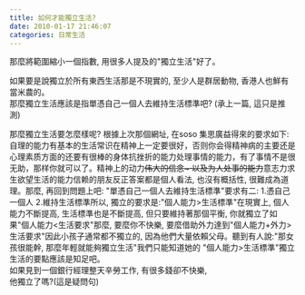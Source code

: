 ```yaml
---
title: 如何才能獨立生活?
date: 2010-01-17 21:46:07
categories: 日常生活
---
```


  
那麼將範圍縮小一個指數, 用很多人提及的"獨立生活"好了。  
  
如果要是說獨立於所有東西生活那是不現實的, 至少人是群居動物, 香港人也鮮有當米農的。  
那麼獨立生活應該是指單憑自己一個人去維持生活標準吧? (承上一篇, 這只是推測)  
  
那麼獨立生活要怎麼樣呢? 根據上次那個網址, 在soso 集思廣益得來的要求如下:  
自理的能力有基本的生活常识在精神上一定要很好，否则你会得精神病的主要还是心理素质方面的还要有很棒的身体抗挫折的能力处理事情的能力，有了事情不是很无助，那样你就可以了。精神上的动力~~伟大的信念~·以及为人处事的能力~~意志力求生欲望生活的能力信赖的朋友反正答案都是個人看法, 也沒有概括性, 很難成為道理。那麼, 再回到問題上吧: "單憑自己一個人去維持生活標準"要求有二: 1.憑自己一個人 2.維持生活標準所以, 獨立的要求是:"個人能力&gt;生活標準"在現實上, 個人能力不斷提高, 生活標準也是不斷提高, 但只要維持著那個平衡, 你就獨立了如果"個人能力&lt;生活要求"那麼, 要麼你不快樂, 要麼借助外力達到"個人能力+外力&gt;生活要求"因此小孩子通常都不獨立的, 因為他們大量依賴父母。聽到有人說:"那女孩很能幹, 那麼年輕就能夠獨立生活"我們只能知道她的 "個人能力&gt;生活標準"獨立生活的要點應該是知足吧。  
如果見到一個銀行經理整天辛勞工作, 有很多錢卻不快樂,  
他獨立了嗎?(這是疑問句)  